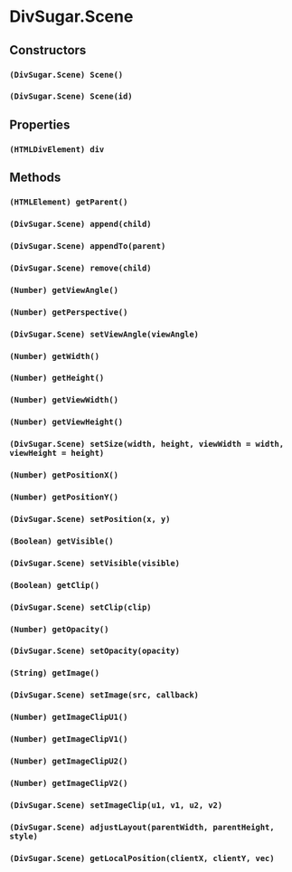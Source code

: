 DivSugar.Scene
==============

Constructors
------------

### `(DivSugar.Scene) Scene()`

### `(DivSugar.Scene) Scene(id)`

Properties
----------

### `(HTMLDivElement) div`

Methods
-------

### `(HTMLElement) getParent()`

### `(DivSugar.Scene) append(child)`

### `(DivSugar.Scene) appendTo(parent)`

### `(DivSugar.Scene) remove(child)`

### `(Number) getViewAngle()`

### `(Number) getPerspective()`

### `(DivSugar.Scene) setViewAngle(viewAngle)`

### `(Number) getWidth()`

### `(Number) getHeight()`

### `(Number) getViewWidth()`

### `(Number) getViewHeight()`

### `(DivSugar.Scene) setSize(width, height, viewWidth = width, viewHeight = height)`

### `(Number) getPositionX()`

### `(Number) getPositionY()`

### `(DivSugar.Scene) setPosition(x, y)`

### `(Boolean) getVisible()`

### `(DivSugar.Scene) setVisible(visible)`

### `(Boolean) getClip()`

### `(DivSugar.Scene) setClip(clip)`

### `(Number) getOpacity()`

### `(DivSugar.Scene) setOpacity(opacity)`

### `(String) getImage()`

### `(DivSugar.Scene) setImage(src, callback)`

### `(Number) getImageClipU1()`

### `(Number) getImageClipV1()`

### `(Number) getImageClipU2()`

### `(Number) getImageClipV2()`

### `(DivSugar.Scene) setImageClip(u1, v1, u2, v2)`

### `(DivSugar.Scene) adjustLayout(parentWidth, parentHeight, style)`

### `(DivSugar.Scene) getLocalPosition(clientX, clientY, vec)`
